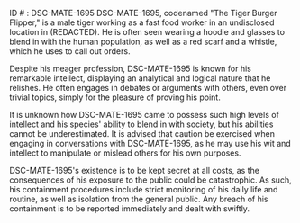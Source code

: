 ID # : DSC-MATE-1695
DSC-MATE-1695, codenamed "The Tiger Burger Flipper," is a male tiger working as a fast food worker in an undisclosed location in (REDACTED). He is often seen wearing a hoodie and glasses to blend in with the human population, as well as a red scarf and a whistle, which he uses to call out orders.

Despite his meager profession, DSC-MATE-1695 is known for his remarkable intellect, displaying an analytical and logical nature that he relishes. He often engages in debates or arguments with others, even over trivial topics, simply for the pleasure of proving his point. 

It is unknown how DSC-MATE-1695 came to possess such high levels of intellect and his species' ability to blend in with society, but his abilities cannot be underestimated. It is advised that caution be exercised when engaging in conversations with DSC-MATE-1695, as he may use his wit and intellect to manipulate or mislead others for his own purposes.

DSC-MATE-1695's existence is to be kept secret at all costs, as the consequences of his exposure to the public could be catastrophic. As such, his containment procedures include strict monitoring of his daily life and routine, as well as isolation from the general public. Any breach of his containment is to be reported immediately and dealt with swiftly.